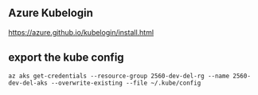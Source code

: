 ## Azure Kubelogin
https://azure.github.io/kubelogin/install.html

## export the kube config
```
az aks get-credentials --resource-group 2560-dev-del-rg --name 2560-dev-del-aks --overwrite-existing --file ~/.kube/config
```